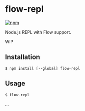 # flow-repl

[![npm](https://img.shields.io/npm/v/flow-repl.svg)](https://www.npmjs.com/package/flow-repl)

Node.js REPL with Flow support.

WIP

## Installation

```console
$ npm install [--global] flow-repl
```

## Usage

```console
$ flow-repl
```

...
